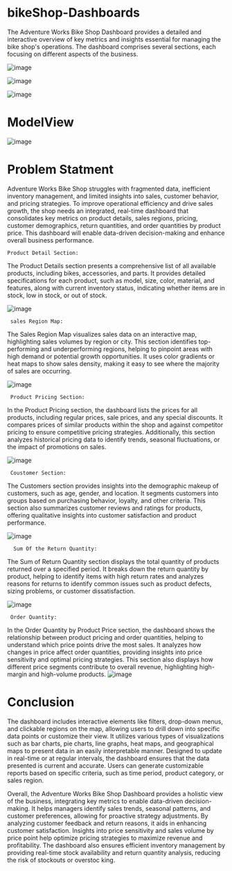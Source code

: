 # bikeShop-Dashboards

The Adventure Works Bike Shop Dashboard provides a detailed and interactive overview of key metrics and insights essential for managing the bike shop's operations. The 
dashboard comprises several sections, each focusing on different aspects of the business.

![image](https://github.com/Ishikamate/bikeShop-Dashboards/assets/85469773/d3b855f7-fe93-4a24-957c-f02a07b96a34)


![image](https://github.com/Ishikamate/bikeShop-Dashboards/assets/85469773/becfba41-8843-4ed4-8b10-46a04edc8365)


![image](https://github.com/Ishikamate/bikeShop-Dashboards/assets/85469773/77948db6-73d1-44cc-8d86-63d001072988)


# ModelView
![image](https://github.com/Ishikamate/bikeShop-Dashboards/assets/85469773/8c846730-b52e-49cd-9005-21c4d670f71d)


# Problem Statment
Adventure Works Bike Shop struggles with fragmented data, inefficient inventory management, and limited insights into sales, customer behavior, and pricing strategies. 
To improve operational efficiency and drive sales growth, the shop needs an integrated, real-time dashboard that consolidates key metrics on product details, sales regions, 
pricing, customer demographics, return quantities, and order quantities by product price. This dashboard will enable data-driven decision-making and enhance overall business
performance.

    Product Detail Section:
The Product Details section presents a comprehensive list of all available products, including bikes, accessories, and parts. It provides detailed specifications for each 
product, such as model, size, color, material, and features, along with current inventory status, indicating whether items are in stock, low in stock, or out of stock.

![image](https://github.com/Ishikamate/bikeShop-Dashboards/assets/85469773/a1b529a9-9b0a-47da-872d-0ff45cce0d65)


     sales Region Map:
The Sales Region Map visualizes sales data on an interactive map, highlighting sales volumes by region or city. This section identifies top-performing and underperforming 
regions, helping to pinpoint areas with high demand or potential growth opportunities. It uses color gradients or heat maps to show sales density, making it easy to see 
where the majority of sales are occurring.

![image](https://github.com/Ishikamate/bikeShop-Dashboards/assets/85469773/761c6397-386a-4dba-80e8-343ed17e40b9)



     Product Pricing Section:
In the Product Pricing section, the dashboard lists the prices for all products, including regular prices, sale prices, and any special discounts. It compares prices of 
similar products within the shop and against competitor pricing to ensure competitive pricing strategies. Additionally, this section analyzes historical pricing data to 
identify trends, seasonal fluctuations, or the impact of promotions on sales.

![image](https://github.com/Ishikamate/bikeShop-Dashboards/assets/85469773/20f5caed-875f-4e7a-821a-1f66ba354816)


     Coustomer Section:
The Customers section provides insights into the demographic makeup of customers, such as age, gender, and location. It segments customers into groups based on purchasing 
behavior, loyalty, and other criteria. This section also summarizes customer reviews and ratings for products, offering qualitative insights into customer satisfaction and 
product performance.

![image](https://github.com/Ishikamate/bikeShop-Dashboards/assets/85469773/12618941-f08e-497e-a0a5-1cc153485437)


      Sum Of the Return Quantity:
The Sum of Return Quantity section displays the total quantity of products returned over a specified period. It breaks down the return quantity by product, helping to 
identify items with high return rates and analyzes reasons for returns to identify common issues such as product defects, sizing problems, or customer dissatisfaction.

![image](https://github.com/Ishikamate/bikeShop-Dashboards/assets/85469773/58c46122-c7e7-48cd-9b38-85c3ee619613)


     Order Quantity:
In the Order Quantity by Product Price section, the dashboard shows the relationship between product pricing and order quantities, helping to understand which price points 
drive the most sales. It analyzes how changes in price affect order quantities, providing insights into price sensitivity and optimal pricing strategies. This section also 
displays how different price segments contribute to overall revenue, highlighting high-margin and high-volume products.
![image](https://github.com/Ishikamate/bikeShop-Dashboards/assets/85469773/02f51663-1e23-4e2b-8e79-6349fb8d1e22)


# Conclusion

The dashboard includes interactive elements like filters, drop-down menus, and clickable regions on the map, allowing users to drill down into specific data points or 
customize their view. It utilizes various types of visualizations such as bar charts, pie charts, line graphs, heat maps, and geographical maps to present data in an easily
interpretable manner. Designed to update in real-time or at regular intervals, the dashboard ensures that the data presented is current and accurate. Users can generate 
customizable reports based on specific criteria, such as time period, product category, or sales region.

Overall, the Adventure Works Bike Shop Dashboard provides a holistic view of the business, integrating key metrics to enable data-driven decision-making. It helps managers 
identify sales trends, seasonal patterns, and customer preferences, allowing for proactive strategy adjustments. By analyzing customer feedback and return reasons, it aids 
in enhancing customer satisfaction. Insights into price sensitivity and sales volume by price point help optimize pricing strategies to maximize revenue and profitability. 
The dashboard also ensures efficient inventory management by providing real-time stock availability and return quantity analysis, reducing the risk of stockouts or overstoc
king.

